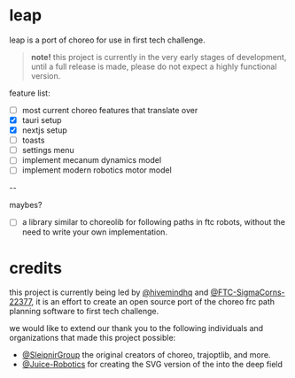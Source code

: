 # leap

leap is a port of choreo for use in first tech challenge.

> **note!** this project is currently in the very early stages of development, until a full release is made, please do not expect a highly functional version.

feature list:

- [ ] most current choreo features that translate over
- [x] tauri setup
- [x] nextjs setup
- [ ] toasts
- [ ] settings menu
- [ ] implement mecanum dynamics model
- [ ] implement modern robotics motor model

--

maybes?

- [ ] a library similar to choreolib for following paths in ftc robots, without the need to write your own implementation.

# credits

this project is currently being led by [@hivemindhq](https://github.com/hivemindhq) and [@FTC-SigmaCorns-22377](https://github.com/FTC-SigmaCorns-22377), it is an effort to create an open source port of the choreo frc path planning software to first tech challenge.

we would like to extend our thank you to the following individuals and organizations that made this project possible:

- [@SleipnirGroup](https://github.com/SleipnirGroup) the original creators of choreo, trajoptlib, and more.
- [@Juice-Robotics](https://github.com/Juice-Robotics) for creating the SVG version of the into the deep field
